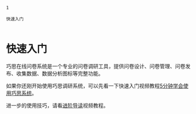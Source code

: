 ```index
1
```
```tag
快速入门
```
```summary
```


# 快速入门

巧思在线问卷系统是一个专业的问卷调研工具，提供问卷设计、问卷管理、问卷发布、收集数据、数据分析图标等完整功能。

如果你还刚开始使用巧思调研系统，可以先看一下快速入门视频教程[5分钟学会使用巧思系统](./five-minites.md)。

进一步的使用技巧，请看[进阶导读](./dive-into.md)视频教程。

